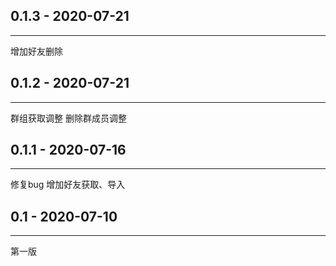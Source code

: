
## 0.1.3 - 2020-07-21
----
增加好友删除

## 0.1.2 - 2020-07-21
----
群组获取调整
删除群成员调整

## 0.1.1 - 2020-07-16
----
修复bug
增加好友获取、导入

## 0.1 - 2020-07-10
----
第一版
